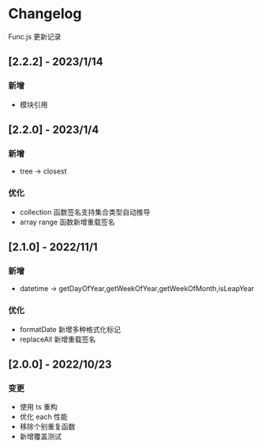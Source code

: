# Changelog

Func.js 更新记录

## [2.2.2] - 2023/1/14

### 新增

- 模块引用

## [2.2.0] - 2023/1/4

### 新增

- tree -> closest

### 优化

- collection 函数签名支持集合类型自动推导
- array range 函数新增重载签名

## [2.1.0] - 2022/11/1

### 新增

- datetime -> getDayOfYear,getWeekOfYear,getWeekOfMonth,isLeapYear

### 优化

- formatDate 新增多种格式化标记
- replaceAll 新增重载签名

## [2.0.0] - 2022/10/23

### 变更

- 使用 ts 重构
- 优化 each 性能
- 移除个别重复函数
- 新增覆盖测试
